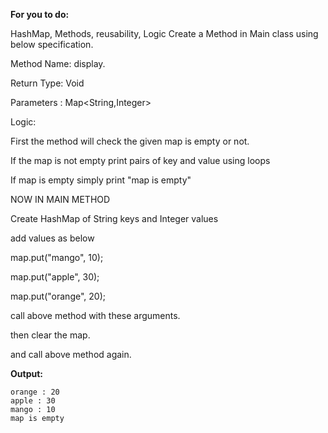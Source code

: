 **For you to do:**

HashMap, Methods, reusability, Logic
Create a Method in Main class using below specification.

Method Name: display.

Return Type: Void

Parameters : Map<String,Integer>

Logic:

First the method will check the given map is empty or not.

If the map is not empty print pairs of key and value using loops

If map is empty simply print "map is empty"

NOW IN MAIN METHOD

Create HashMap of String keys and Integer values

add values as below

map.put("mango", 10);

map.put("apple", 30);

map.put("orange", 20);

call above method with these arguments.

then clear the map.

and call above method again.

**Output:**

```
orange : 20
apple : 30
mango : 10
map is empty
```

